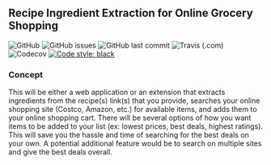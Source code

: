 ## Recipe Ingredient Extraction for Online Grocery Shopping

![GitHub](https://img.shields.io/github/license/catw101/Grocery-Shopping-Application?style=plastic)
![GitHub issues](https://img.shields.io/github/issues/catw101/Grocery-Shopping-Application?color=%239aabe3&style=plastic)
![GitHub last commit](https://img.shields.io/github/last-commit/catw101/Grocery-Shopping-Application?color=%23ffbafe&style=plastic)
![Travis (.com)](https://img.shields.io/travis/com/catw101/Recipe-Extraction?style=plastic)
![Codecov](https://img.shields.io/codecov/c/github/catw101/Recipe-Extraction?style=plastic)
[![Code style: black](https://img.shields.io/badge/code%20style-black-000000.svg)](https://github.com/psf/black)


### Concept
This will be either a web application or an extension that extracts ingredients from the recipe(s) link(s) that you provide, searches your online shopping site (Costco, Amazon, etc.) for available items, and adds them to your online shopping cart. There will be several options of how you want items to be added to your list (ex: lowest prices, best deals, highest ratings). This will save you the hassle and time of searching for the best deals on your own. A potential additional feature would be to search on multiple sites and give the best deals overall.
